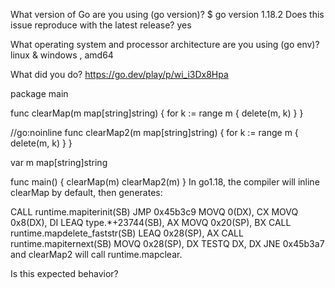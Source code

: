 What version of Go are you using (go version)?
$ go version 1.18.2
Does this issue reproduce with the latest release?
yes

What operating system and processor architecture are you using (go env)?
linux & windows , amd64

What did you do?
https://go.dev/play/p/wi_i3Dx8Hpa

package main

func clearMap(m map[string]string) {
	for k := range m {
		delete(m, k)
	}
}

//go:noinline
func clearMap2(m map[string]string) {
	for k := range m {
		delete(m, k)
	}
}

var m map[string]string

func main() {
	clearMap(m)
	clearMap2(m)
}
In go1.18, the compiler will inline clearMap by default, then generates:

CALL runtime.mapiterinit(SB)
JMP 0x45b3c9
MOVQ 0(DX), CX
MOVQ 0x8(DX), DI
LEAQ type.*+23744(SB), AX
MOVQ 0x20(SP), BX
CALL runtime.mapdelete_faststr(SB)
LEAQ 0x28(SP), AX
CALL runtime.mapiternext(SB)
MOVQ 0x28(SP), DX
TESTQ DX, DX
JNE 0x45b3a7
and clearMap2 will call runtime.mapclear.

Is this expected behavior?